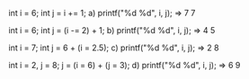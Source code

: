int i = 6;
int j = i += 1;
a) printf("%d %d", i, j);
   => 7 7

int i = 6;
int j = (i -= 2) + 1;
b) printf("%d %d", i, j);
   => 4 5

int i = 7;
int j = 6 + (i = 2.5);
c) printf("%d %d", i, j);
   => 2 8

int i = 2, j = 8;
j = (i = 6) + (j = 3);
d) printf("%d %d", i, j);
   => 6 9
